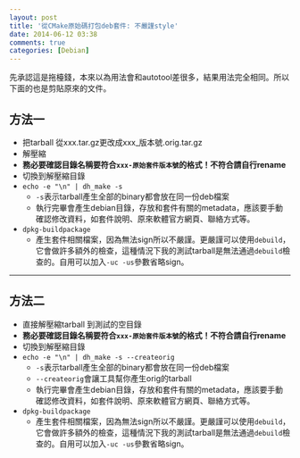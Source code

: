 ```yaml
---
layout: post
title: '從CMake原始碼打包deb套件: 不嚴謹style'
date: 2014-06-12 03:38
comments: true
categories: [Debian]
---
```

先承認這是拖檯錢，本來以為用法會和autotool差很多，結果用法完全相同。所以下面的也是剪貼原來的文件。

## 方法一

* 把tarball 從xxx.tar.gz更改成xxx_版本號.orig.tar.gz
* 解壓縮
* **務必要確認目錄名稱要符合`xxx-原始套件版本號`的格式！不符合請自行rename**
* 切換到解壓縮目錄
* `echo -e "\n" | dh_make -s`
	* `-s`表示tarball產生全部的binary都會放在同一份deb檔案
  * 執行完畢會產生debian目錄，存放和套件有關的metadata，應該要手動確認修改資料，如套件說明、原來軟體官方網頁、聯絡方式等。
* `dpkg-buildpackage`
	* 產生套件相關檔案，因為無法sign所以不嚴謹。更嚴謹可以使用`debuild`，它會做許多額外的檢查，這種情況下我的測試tarball是無法通過`debuild`檢查的。自用可以加入`-uc -us`參數省略sign。

---
## 方法二

* 直接解壓縮tarball 到測試的空目錄
* **務必要確認目錄名稱要符合`xxx-原始套件版本號`的格式！不符合請自行rename**
* 切換到解壓縮目錄
* `echo -e "\n" | dh_make -s --createorig` 
	* `-s`表示tarball產生全部的binary都會放在同一份deb檔案
  * `--createorig`會讓工具幫你產生orig的tarball
  * 執行完畢會產生debian目錄，存放和套件有關的metadata，應該要手動確認修改資料，如套件說明、原來軟體官方網頁、聯絡方式等。
* `dpkg-buildpackage`
	* 產生套件相關檔案，因為無法sign所以不嚴謹。更嚴謹可以使用`debuild`，它會做許多額外的檢查，這種情況下我的測試tarball是無法通過`debuild`檢查的。自用可以加入`-uc -us`參數省略sign。
